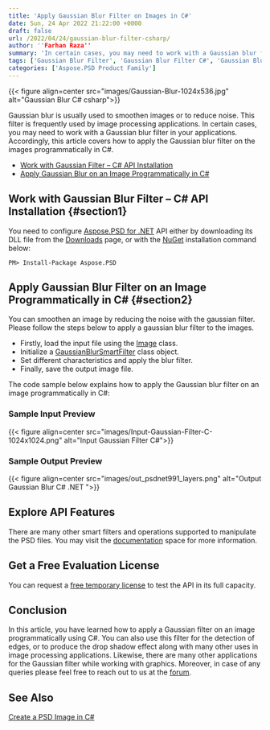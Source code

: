```yaml
---
title: 'Apply Gaussian Blur Filter on Images in C#'
date: Sun, 24 Apr 2022 21:22:00 +0000
draft: false
url: /2022/04/24/gaussian-blur-filter-csharp/
author: ''Farhan Raza''
summary: 'In certain cases, you may need to work with a Gaussian blur filter in your applications. Accordingly, this article covers how to apply the **Gaussian blur filter on the images programmatically in C#**.'
tags: ['Gaussian Blur Filter', 'Gaussian Blur Filter C#', 'Gaussian Blur Filter csharp', 'Gaussian Blur Filter dotnet', 'Gaussian Filter C#']
categories: ['Aspose.PSD Product Family']
---
```




{{< figure align=center src="images/Gaussian-Blur-1024x536.jpg" alt="Gaussian Blur C# csharp">}}


Gaussian blur is usually used to smoothen images or to reduce noise. This filter is frequently used by image processing applications. In certain cases, you may need to work with a Gaussian blur filter in your applications. Accordingly, this article covers how to apply the Gaussian blur filter on the images programmatically in C#.

*   [Work with Gaussian Filter – C# API Installation][1]
*   [Apply Gaussian Blur on an Image Programmatically in C#][2]

## Work with Gaussian Blur Filter – C# API Installation {#section1}

You need to configure [Aspose.PSD for .NET][3] API either by downloading its DLL file from the [Downloads][4] page, or with the [NuGet][5] installation command below:

```
PM> Install-Package Aspose.PSD
```

## Apply Gaussian Blur Filter on an Image Programmatically in C# {#section2}

You can smoothen an image by reducing the noise with the gaussian filter. Please follow the steps below to apply a gaussian blur filter to the images.

*   Firstly, load the input file using the [Image][6] class.
*   Initialize a [GaussianBlurSmartFilter][7] class object.
*   Set different characteristics and apply the blur filter.
*   Finally, save the output image file.

The code sample below explains how to apply the Gaussian blur filter on an image programmatically in C#:



### Sample Input Preview



{{< figure align=center src="images/Input-Gaussian-Filter-C-1024x1024.png" alt="Input Gaussian Filter C#">}}


### Sample Output Preview



{{< figure align=center src="images/out_psdnet991_layers.png" alt="Output Gaussian Blur C# .NET ">}}


## Explore API Features

There are many other smart filters and operations supported to manipulate the PSD files. You may visit the [documentation][8] space for more information.

## Get a Free Evaluation License

You can request a [free temporary license][9] to test the API in its full capacity.

## Conclusion

In this article, you have learned how to apply a Gaussian filter on an image programmatically using C#. You can also use this filter for the detection of edges, or to produce the drop shadow effect along with many other uses in image processing applications. Likewise, there are many other applications for the Gaussian filter while working with graphics. Moreover, in case of any queries please feel free to reach out to us at the [forum][10].

## See Also

[Create a PSD Image in C#][11]




[1]: #section1
[2]: #section2
[3]: https://products.aspose.com/psd/net/
[4]: https://downloads.aspose.com/psd/net
[5]: https://www.nuget.org/packages/Aspose.Psd/
[6]: https://apireference.aspose.com/psd/net/aspose.psd/image
[7]: https://apireference.aspose.com/psd/net/aspose.psd.fileformats.psd.layers.smartfilters/gaussianblursmartfilter
[8]: https://docs.aspose.com/psd/net/
[9]: https://purchase.aspose.com/temporary-license
[10]: https://forum.aspose.com/c/psd
[11]: https://blog.aspose.com/2022/02/02/create-psd-image-csharp/




